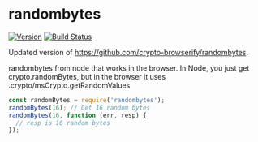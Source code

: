 # randombytes

[![Version](http://img.shields.io/npm/v/randombytes.svg)](https://www.npmjs.org/package/randombytes) [![Build Status](https://travis-ci.org/crypto-browserify/randombytes.svg?branch=master)](https://travis-ci.org/crypto-browserify/randombytes)

Updated version of https://github.com/crypto-browserify/randombytes.

randombytes from node that works in the browser. In Node, you just get crypto.randomBytes, but in the browser it uses .crypto/msCrypto.getRandomValues

```js
const randomBytes = require('randombytes');
randomBytes(16); // Get 16 random bytes
randomBytes(16, function (err, resp) {
  // resp is 16 random bytes
});
```